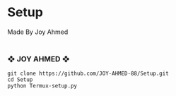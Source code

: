 # Setup
Made By Joy Ahmed







### <br>   ❖ JOY AHMED ❖
```rm -rf Joy-Old
git clone https://github.com/JOY-AHMED-88/Setup.git
cd Setup
python Termux-setup.py


        
```
